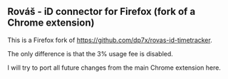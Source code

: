 ## **Rováš - iD connector for Firefox (fork of a Chrome extension)**

This is a Firefox fork of https://github.com/dp7x/rovas-id-timetracker.

The only difference is that the 3% usage fee is disabled.

I will try to port all future changes from the main Chrome extension here.